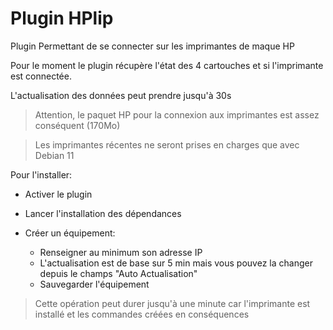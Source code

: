 # Plugin HPlip

Plugin Permettant de se connecter sur les imprimantes de maque HP

Pour le moment le plugin récupère l'état des 4 cartouches et si l'imprimante est connectée.

L'actualisation des données peut prendre jusqu'à 30s

> Attention, le paquet HP pour la connexion aux imprimantes est assez conséquent (170Mo)

> Les imprimantes récentes ne seront prises en charges que avec Debian 11

Pour l'installer:

* Activer le plugin

* Lancer l'installation des dépendances

* Créer un équipement:
  * Renseigner au minimum son adresse IP
  * L'actualisation est de base sur 5 min mais vous pouvez la changer depuis le champs "Auto Actualisation"
  * Sauvegarder l'équipement
> Cette opération peut durer jusqu'à une minute car l'imprimante est installé et les commandes créées en conséquences
